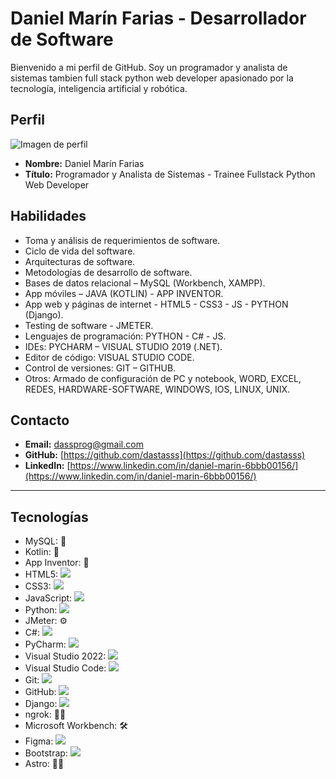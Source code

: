 # Daniel Marín Farias - Desarrollador de Software

Bienvenido a mi perfil de GitHub. Soy un programador y analista de sistemas tambien full stack python web developer apasionado por la tecnología, inteligencia artificial y robótica.

## Perfil

![Imagen de perfil](github/assets/img/yo.jpg)


- **Nombre:** Daniel Marín Farias
- **Título:** Programador y Analista de Sistemas - Trainee Fullstack Python Web Developer

## Habilidades

- Toma y análisis de requerimientos de software.
- Ciclo de vida del software.
- Arquitecturas de software.
- Metodologías de desarrollo de software.
- Bases de datos relacional – MySQL (Workbench, XAMPP).
- App móviles – JAVA (KOTLIN) - APP INVENTOR.
- App web y páginas de internet - HTML5 - CSS3 - JS - PYTHON (Django).
- Testing de software - JMETER.
- Lenguajes de programación: PYTHON - C# - JS.
- IDEs: PYCHARM – VISUAL STUDIO 2019 (.NET).
- Editor de código: VISUAL STUDIO CODE.
- Control de versiones: GIT – GITHUB.
- Otros: Armado de configuración de PC y notebook, WORD, EXCEL, REDES, HARDWARE-SOFTWARE, WINDOWS, IOS, LINUX, UNIX.

## Contacto

- **Email:** dassprog@gmail.com
- **GitHub:** [https://github.com/dastasss](https://github.com/dastasss)
- **LinkedIn:** [https://www.linkedin.com/in/daniel-marin-6bbb00156/](https://www.linkedin.com/in/daniel-marin-6bbb00156/)

---
## Tecnologías

- MySQL: 🐬
- Kotlin: 🚀
- App Inventor: 🤖
- HTML5: <img src="https://img.icons8.com/color/48/000000/html-5.png"/>
- CSS3: <img src="https://img.icons8.com/color/48/000000/css3.png"/>
- JavaScript: <img src="https://img.icons8.com/color/48/000000/javascript.png"/>
- Python: <img src="https://img.icons8.com/color/48/000000/python.png"/>
- JMeter: ⚙️
- C#: <img src="https://img.icons8.com/color/48/000000/c-sharp-logo.png"/>
- PyCharm: <img src="https://img.icons8.com/color/48/000000/pycharm.png"/>
- Visual Studio 2022: <img src="https://img.icons8.com/color/48/000000/visual-studio-2022.png"/>
- Visual Studio Code: <img src="https://img.icons8.com/color/48/000000/visual-studio-code.png"/>
- Git: <img src="https://img.icons8.com/color/48/000000/git.png"/>
- GitHub: <img src="https://img.icons8.com/color/48/000000/github--v1.png"/>
- Django: <img src="https://img.icons8.com/color/48/000000/django.png"/>
- ngrok: 🚀🔗
- Microsoft Workbench: 🛠️
- Figma: <img src="https://img.icons8.com/color/48/000000/figma.png"/>
- Bootstrap: <img src="https://img.icons8.com/color/48/000000/bootstrap.png"/>
- Astro: 🚀🌌

